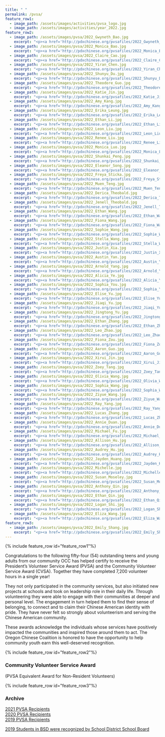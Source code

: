 ```yaml
---
title: " "
permalink: /pvsa/
feature_row1:
  - image_path: /assets/images/activities/pvsa_logo.jpg
  - image_path: /assets/images/activities/year_2022.jpg
feature_row2:
  - image_path: /assets/images/pvsa/2022_Gwyneth_Bao.jpg
    excerpt: "<p><a href='http://pdxchinese.org/pvsafiles/2022_Gwyneth_Bao/'>Gwyneth Bao, Lincoln High School (Gold Award)</a></p>"
  - image_path: /assets/images/pvsa/2022_Monica_Bao.jpg
    excerpt: "<p><a href='http://pdxchinese.org/pvsafiles/2022_Monica_Bao/'>Monica Bao, Beaverton Academy of Science and Engineering High School (Gold Award)</a></p>"
  - image_path: /assets/images/pvsa/2022_Claire_Cao.jpg
    excerpt: "<p><a href='http://pdxchinese.org/pvsafiles/2022_Claire_Cao/'>Claire Cao, Jesuit High School (Gold Award)</a></p>"
  - image_path: /assets/images/pvsa/2022_Yiran_Chen.jpg
    excerpt: "<p><a href='http://pdxchinese.org/pvsafiles/2022_Yiran_Chen/'>Yiran Chen, Lincoln High School (Gold Award)</a></p>"
  - image_path: /assets/images/pvsa/2022_Shunyu_Du.jpg
    excerpt: "<p><a href='http://pdxchinese.org/pvsafiles/2022_Shunyu_Du/'>Shunyu Du, Catlin Gabel Upper School (Gold Award)</a></p>"
  - image_path: /assets/images/pvsa/2022_Theodore_Guo.jpg
    excerpt: "<p><a href='http://pdxchinese.org/pvsafiles/2022_Theodore_Guo/'>Theodore Guo, Jesuit High School (Gold Award)</a></p>"
  - image_path: /assets/images/pvsa/2022_Katie_Jin.jpg
    excerpt: "<p><a href='http://pdxchinese.org/pvsafiles/2022_Katie_Jin/'>Katie Jin, Catlin Gabel School (Gold Award)</a></p>"
  - image_path: /assets/images/pvsa/2022_Amy_Kang.jpg
    excerpt: "<p><a href='http://pdxchinese.org/pvsafiles/2022_Amy_Kang/'>Amy Kang, Jesuit High School (Gold Award)</a></p>"
  - image_path: /assets/images/pvsa/2022_Erika_Leung.jpg
    excerpt: "<p><a href='http://pdxchinese.org/pvsafiles/2022_Erika_Leung/'>Erika Leung, Lincoln High School (Gold Award)</a></p>"
  - image_path: /assets/images/pvsa/2022_Ethan_Li.jpg
    excerpt: "<p><a href='http://pdxchinese.org/pvsafiles/2022_Ethan_Li/'>Ethan Li, Union High School (Gold Award)</a></p>"
  - image_path: /assets/images/pvsa/2022_Leon_Liu.jpg
    excerpt: "<p><a href='http://pdxchinese.org/pvsafiles/2022_Leon_Liu/'>Leon Liu, Catlin Gabel School (Gold Award)</a></p>"
  - image_path: /assets/images/pvsa/2022_Renee_Liu.jpg
    excerpt: "<p><a href='http://pdxchinese.org/pvsafiles/2022_Renee_Liu/'>Renee Liu, Lake Oswego High School (Gold Award)</a></p>"
  - image_path: /assets/images/pvsa/2022_Monica_Luo.jpg
    excerpt: "<p><a href='http://pdxchinese.org/pvsafiles/2022_Monica_Luo/'>Monica Luo, International of Beaverton (Gold Award)</a></p>"
  - image_path: /assets/images/pvsa/2022_Shunkai_Peng.jpg
    excerpt: "<p><a href='http://pdxchinese.org/pvsafiles/2022_Shunkai_Peng/'>Shunkai Peng, Southridge High School (Bronze Award)</a></p>"
  - image_path: /assets/images/pvsa/2022_Eleanor_Song.jpg
    excerpt: "<p><a href='http://pdxchinese.org/pvsafiles/2022_Eleanor_Song/'>Eleanor Song, Sunset High School (Gold Award)</a></p>"
  - image_path: /assets/images/pvsa/2022_Freya_Sticka.jpg
    excerpt: "<p><a href='http://pdxchinese.org/pvsafiles/2022_Freya_Sticka/'>Freya Sticka, Sunset High School (Gold Award)</a></p>"
  - image_path: /assets/images/pvsa/2022_Muen_Teng.jpg
    excerpt: "<p><a href='http://pdxchinese.org/pvsafiles/2022_Muen_Teng/'>Muen_Teng, Lake Oswego High School (Gold Award)</a></p>"
  - image_path: /assets/images/pvsa/2022_Derica_Theobald.jpg
    excerpt: "<p><a href='http://pdxchinese.org/pvsafiles/2022_Derica_Theobald/'>Derica Theobald, Whitford Middle School (Gold Award)</a></p>"
  - image_path: /assets/images/pvsa/2022_Jenell_Theobald.jpg
    excerpt: "<p><a href='http://pdxchinese.org/pvsafiles/2022_Jenell_Theobald/'>Jenell Theobald, International School of Beaverton (Gold Award)</a></p>"
  - image_path: /assets/images/pvsa/2022_Ethan_Wang.jpg
    excerpt: "<p><a href='http://pdxchinese.org/pvsafiles/2022_Ethan_Wang/'>Ethan Wang, Westview High School (Gold Award)</a></p>"
  - image_path: /assets/images/pvsa/2022_Fiona_Wang.jpg
    excerpt: "<p><a href='http://pdxchinese.org/pvsafiles/2022_Fiona_Wang/'>Fiona Wang, Sunset High School (Gold Award)</a></p>"
  - image_path: /assets/images/pvsa/2022_Sophie_Wang.jpg
    excerpt: "<p><a href='http://pdxchinese.org/pvsafiles/2022_Sophie_Wang/'>Sophie Wang, Beaverton Academy of Science and Engineering (Gold Award)</a></p>"
  - image_path: /assets/images/pvsa/2022_Stella_Wang.jpg
    excerpt: "<p><a href='http://pdxchinese.org/pvsafiles/2022_Stella_Wang/'>Stella Wang, Jesuit High School (Gold Award)</a></p>"
  - image_path: /assets/images/pvsa/2022_Justin_Xia.jpg
    excerpt: "<p><a href='http://pdxchinese.org/pvsafiles/2022_Justin_Xia/'>Justin Xia, Catlin Gabel School (Gold Award)</a></p>"
  - image_path: /assets/images/pvsa/2022_Austin_Yan.jpg
    excerpt: "<p><a href='http://pdxchinese.org/pvsafiles/2022_Austin_Yan/'>Austin Yan, Lincoln High School (Gold Award)</a></p>"
  - image_path: /assets/images/pvsa/2022_Arnold_Yang.jpg
    excerpt: "<p><a href='http://pdxchinese.org/pvsafiles/2022_Arnold_Yang/'>Arnold Yang, Westview High School (Gold Award)</a></p>"
  - image_path: /assets/images/pvsa/2022_Alicia_Ye.jpg
    excerpt: "<p><a href='http://pdxchinese.org/pvsafiles/2022_Alicia_Ye/'>Alicia Ye, Groton School in Massachusetts (Gold Award)</a></p>"
  - image_path: /assets/images/pvsa/2022_Sophia_You.jpg
    excerpt: "<p><a href='http://pdxchinese.org/pvsafiles/2022_Sophia_You/'>Sophia You, Sunset High School (Gold Award)</a></p>"
  - image_path: /assets/images/pvsa/2022_Elise_Yu.jpg
    excerpt: "<p><a href='http://pdxchinese.org/pvsafiles/2022_Elise_Yu/'>Elise Yu, Lincoln High School (Gold Award)</a></p>"
  - image_path: /assets/images/pvsa/2022_Jiaqi_Yu.jpg
    excerpt: "<p><a href='http://pdxchinese.org/pvsafiles/2022_Jiaqi_Yu/'>Jiaqi Yu, Crescent Valley High School (Gold Award)</a></p>"
  - image_path: /assets/images/pvsa/2022_Jingtong_Yu.jpg
    excerpt: "<p><a href='http://pdxchinese.org/pvsafiles/2022_Jingtong_Yu/'>Jingtong Yu, Valley Catholic Middle School (Gold Award)</a></p>"
  - image_path: /assets/images/pvsa/2022_Ethan_Zhang.jpg
    excerpt: "<p><a href='http://pdxchinese.org/pvsafiles/2022_Ethan_Zhang/'>Ethan Zhang, Westview High School (Gold Award)</a></p>"
  - image_path: /assets/images/pvsa/2022_Leo_Zhao.jpg
    excerpt: "<p><a href='http://pdxchinese.org/pvsafiles/2022_Leo_Zhao/'>Leo Zhao, Camas High School (Gold Award)</a></p>"
  - image_path: /assets/images/pvsa/2022_Fiona_Zou.jpg
    excerpt: "<p><a href='http://pdxchinese.org/pvsafiles/2022_Fiona_Zou/'>Fiona Zou, Camas High School (Gold Award)</a></p>"
  - image_path: /assets/images/pvsa/2022_Aaron_Guo.jpg
    excerpt: "<p><a href='http://pdxchinese.org/pvsafiles/2022_Aaron_Guo/'>Aaron Guo, Sunset High School (Silver Award)</a></p>"
  - image_path: /assets/images/pvsa/2022_Xirui_Jin.jpg
    excerpt: "<p><a href='http://pdxchinese.org/pvsafiles/2022_Xirui_Jin/'>Xirui Jin, Westview High School (Silver Award)</a></p>"
  - image_path: /assets/images/pvsa/2022_Zoey_Tang.jpg
    excerpt: "<p><a href='http://pdxchinese.org/pvsafiles/2022_Zoey_Tang/'>Zoey Tang, Westview High School (Silver Award)</a></p>"
  - image_path: /assets/images/pvsa/2022_Olivia_Wang.jpg
    excerpt: "<p><a href='http://pdxchinese.org/pvsafiles/2022_Olivia_Wang/'>Olivia Wang, West Linn High School (Silver Award)</a></p>"
  - image_path: /assets/images/pvsa/2022_Sophia_Wang.jpg
    excerpt: "<p><a href='http://pdxchinese.org/pvsafiles/2022_Sophia_Wang/'>Sophia Wang, West Linn School (Silver Award)</a></p>"
  - image_path: /assets/images/pvsa/2022_Ziyue_Wang.jpg
    excerpt: "<p><a href='http://pdxchinese.org/pvsafiles/2022_Ziyue_Wang/'>Ziyue Wang, International School of Beaverton (Silver Award)</a></p>"
  - image_path: /assets/images/pvsa/2022_Ray_Yang.jpg
    excerpt: "<p><a href='http://pdxchinese.org/pvsafiles/2022_Ray_Yang/'>Ray Yang, Westview High School (Silver Award)</a></p>"
  - image_path: /assets/images/pvsa/2022_Lucas_Zhang.jpg
    excerpt: "<p><a href='http://pdxchinese.org/pvsafiles/2022_Lucas_Zhang/'>Lucas Zhang, Catlin Gabel School (Silver Award)</a></p>"
  - image_path: /assets/images/pvsa/2022_Annie_Duan.jpg
    excerpt: "<p><a href='http://pdxchinese.org/pvsafiles/2022_Annie_Duan/'>Annie Duan, Jesuit High School (Bronze Award)</a></p>"
  - image_path: /assets/images/pvsa/2022_Michael_Fu.jpg
    excerpt: "<p><a href='http://pdxchinese.org/pvsafiles/2022_Michael_Fu/'>Michael Fu, Sunset High School (Bronze Award)</a></p>"
  - image_path: /assets/images/pvsa/2022_Allison_Hu.jpg
    excerpt: "<p><a href='http://pdxchinese.org/pvsafiles/2022_Allison_Hu/'>Allison Hu, West Sylvan Middle School (Bronze Award)</a></p>"
  - image_path: /assets/images/pvsa/2022_Audrey_Hu.jpg
    excerpt: "<p><a href='http://pdxchinese.org/pvsafiles/2022_Audrey_Hu/'>Audrey Hu, Lincoln High School (Bronze Award)</a></p>"
  - image_path: /assets/images/pvsa/2022_Jayden_Huang.jpg
    excerpt: "<p><a href='http://pdxchinese.org/pvsafiles/2022_Jayden_Huang/'>Jayden Huang, Sunset High School (Bronze Award)</a></p>"
  - image_path: /assets/images/pvsa/2022_Michelle.jpg
    excerpt: "<p><a href='http://pdxchinese.org/pvsafiles/2022_Michelle/'>Michelle, ... Elementary School (Bronze Award)</a></p>"
  - image_path: /assets/images/pvsa/2022_Susan_Moseley.jpg
    excerpt: "<p><a href='http://pdxchinese.org/pvsafiles/2022_Susan_Moseley/'>Susan Moseley, St Stephen's Episcopal School (Bronze Award)</a></p>"
  - image_path: /assets/images/pvsa/2022_Anthony_Qin.jpg
    excerpt: "<p><a href='http://pdxchinese.org/pvsafiles/2022_Anthony_Qin/'>Anthony Qin, Westview High School (Bronze Award)</a></p>"
  - image_path: /assets/images/pvsa/2022_Ethan_Qin.jpg
    excerpt: "<p><a href='http://pdxchinese.org/pvsafiles/2022_Ethan_Qin/'>Ethan Qin, Westview High School (Bronze Award)</a></p>"
  - image_path: /assets/images/pvsa/2022_Logan_Shi.jpg
    excerpt: "<p><a href='http://pdxchinese.org/pvsafiles/2022_Logan_Shi/'>Logan Shi, Lake Oswego High School (Bronze Award)</a></p>"
  - image_path: /assets/images/pvsa/2022_Eliza_Wang.jpg
    excerpt: "<p><a href='http://pdxchinese.org/pvsafiles/2022_Eliza_Wang/'>Eliza Wang, Lake Oswego High School (Bronze Award)</a></p>"
feature_row3:
  - image_path: /assets/images/pvsa/2022_Emily_Shang.jpg
    excerpt: "<p><a href='http://pdxchinese.org/pvsafiles/2022_Emily_Shang/'>Emily Shang, Oregon Episcopal School (Bronze Award)</a></p>"
---
```


{% include feature_row id="feature_row1"%}

Congratulations to the following fifty-four (54) outstanding teens and young adults from our community OCC has helped certify to receive the President’s Volunteer Service Award (PVSA) and the Community Volunteer Service Award (CVSA). Together they have completed 7,200 volunteer hours in a single year!

They not only participated in the community services, but also initiated new projects at schools and took on leadership role in their daily life. Through volunteering they were able to engage with their communities at deeper and personal level. The engagement in turn helped them to find their sense of belonging, to connect and to claim their Chinese American identity with pride. They have never felt so strongly about volunteerism and serving the Chinese American community.

These awards acknowledge the individuals whose services have positively impacted the communities and inspired those around them to act. The Oregon Chinese Coalition is honored to have the opportunity to help community youth earn this well-deserved recognition.

{% include feature_row id="feature_row2"%}

### Community Volunteer Service Award  
(PVSA Equivalent Award for Non-Resident Volunteers)

{% include feature_row id="feature_row3"%}

### Archive

[2021 PVSA Recipients](http://pdxchinese.org/pvsafiles/pvsa_2021/)  
[2020 PVSA Recipients](http://pdxchinese.org/pvsafiles/pvsa_2020/)  
[2019 PVSA Recipients](http://pdxchinese.org/pvsafiles/pvsa_2019/)  

[2019 Students in BSD were recognized by School District School Board](http://pdxchinese.org/bsd_board_recognition_2020/)  
